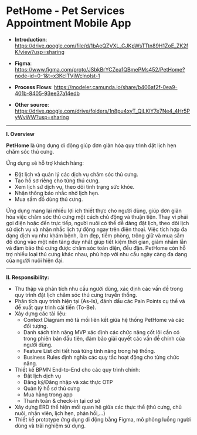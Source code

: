 # PetHome - Pet Services Appointment Mobile App

- **Introduction**: https://drive.google.com/file/d/1bAeQZVXL_CJKpWsTTtn89H1ZoE_ZK2fK/view?usp=sharing 

- **Figma**: https://www.figma.com/proto/JSbkBrYCZea1QBmePMs452/PetHome?node-id=0-1&t=x3KcITVjWclnoIst-1

- **Process Flows**: https://modeler.camunda.io/share/b406af2f-0ea9-401b-8405-93ee37a14edb

- **Other source**: https://drive.google.com/drive/folders/1n8pu4xyT_QiLKlY7e7Ne4_4Hr5PyWvWW?usp=sharing
---

**I. Overview**

**PetHome** là ứng dụng di động giúp đơn giản hóa quy trình đặt lịch hẹn chăm sóc thú cưng.

Ứng dụng sẽ hỗ trợ khách hàng:
- Đặt lịch và quản lý các dịch vụ chăm sóc thú cưng.
- Tạo hồ sơ riêng cho từng thú cưng.
- Xem lịch sử dịch vụ, theo dõi tình trạng sức khỏe.
- Nhận thông báo nhắc nhở lịch hẹn.
- Mua sắm đồ dùng thú cưng.

Ứng dụng  mang lại nhiều lợi ích thiết thực cho người dùng, giúp đơn giản hóa việc chăm sóc thú cưng một cách chủ động và thuận tiện. Thay vì phải gọi điện hoặc đến trực tiếp, người nuôi có thể dễ dàng đặt lịch, theo dõi lịch sử dịch vụ và nhận nhắc lịch tự động ngay trên điện thoại. Việc tích hợp đa dạng dịch vụ như khám bệnh, làm đẹp, tiêm phòng, trông giữ và mua sắm đồ dùng vào một nền tảng duy nhất giúp tiết kiệm thời gian, giảm nhầm lẫn và đảm bảo thú cưng được chăm sóc toàn diện, đều đặn. PetHome còn hỗ trợ nhiều loại thú cưng khác nhau, phù hợp với nhu cầu ngày càng đa dạng của người nuôi hiện đại.

---

**II. Responsibility:**
- Thu thập và phân tích nhu cầu người dùng, xác định các vấn đề trong quy trình đặt lịch chăm sóc thú cưng truyền thống.
- Phân tích quy trình hiện tại (As-Is), đánh dấu các Pain Points cụ thể và đề xuất quy trình cải tiến (To-Be).
- Xây dựng các tài liệu:
    - Context Diagram mô tả mối liên kết giữa hệ thống PetHome và các đối tượng.
    - Danh sách tính năng MVP xác định các chức năng cốt lõi cần có trong phiên bản đầu tiên, đảm bảo giải quyết các vấn đề chính của người dùng.
    - Feature List chi tiết hoá từng tính năng trong hệ thống.
    - Business Rules định nghĩa các quy tắc hoạt động cho từng chức năng.
- Thiết kế BPMN End-to-End cho các quy trình chính:
    - Đặt lịch dịch vụ
    - Đăng ký/Đăng nhập và xác thực OTP
    - Quản lý hồ sơ thú cưng
    - Mua hàng trong app
    - Thanh toán & check-in tại cơ sở
- Xây dựng ERD thể hiện mối quan hệ giữa các thực thể (thú cưng, chủ nuôi, nhân viên, lịch hẹn, phản hồi,...)
- Thiết kế prototype ứng dụng di động bằng Figma, mô phỏng luồng người dùng và trải nghiệm sử dụng.
